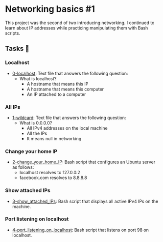 # Networking basics #1

This project was the second of two introducing networking. I continued to learn about IP addresses while practicing manipulating them with Bash scripts.

## Tasks 📃

### Localhost

- [0-localhost](0-localhost): Text file that answers the following question:
  - What is localhost?
    - A hostname that means this IP
    - A hostname that means this computer
    - An IP attached to a computer

### All IPs

- [1-wildcard](1-wildcard): Text file that answers the following question:
  - What is 0.0.0.0?
    - All IPv4 addresses on the local machine
    - All the IPs
    - It means null in networking

### Change your home IP

- [2-change_your_home_IP](2-change_your_home_IP): Bash script that configures an Ubuntu server as follows:
  - localhost resolves to 127.0.0.2
  - facebook.com resolves to 8.8.8.8

### Show attached IPs

- [3-show_attached_IPs](3-show_attached_IPs): Bash script that displays all active IPv4 IPs on the machine.

### Port listening on localhost

- [4-port_listening_on_localhost](4-port_listening_on_localhost): Bash script that listens on port 98 on localhost.
